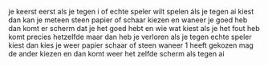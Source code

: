 je keerst eerst als je tegen i of echte speler wilt spelen áls je tegen ai kiest
dan kan je meteen steen papier of schaar kiezen en waneer je goed heb dan komt er scherm dat je het goed hebt en wie wat kiest
als je het fout heb komt precies hetzelfde maar dan heb je verloren
als je tegen echte speler kiest dan kies je weer papier schaar of steen
waneer 1 heeft gekozen mag de ander kiezen en dan komt weer het zelfde scherm als tegen ai